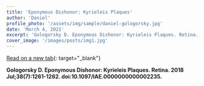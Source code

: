 ```yaml
---
title: 'Eponymous Dishonor: Kyrieleis Plaques'
author: 'Daniel'
profile_photo: '/assets/img/sample/daniel-gologorsky.jpg'
date: 'March 4, 2021'
excerpt: 'Gologorsky D. Eponymous Dishonor: Kyrieleis Plaques. Retina.'
cover_image: '/images/posts/img1.jpg'
---
```


<object data="/assets/doc/Kyrieleis.pdf" type="application/pdf"></object>

[Read on a new tab](/assets/doc/Kyrieleis.pdf){: target="\_blank"}

**Gologorsky D. Eponymous Dishonor: Kyrieleis Plaques. Retina. 2018 Jul;38(7):1261-1262. doi:10.1097/IAE.0000000000002235.**
